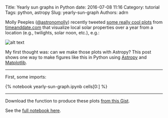 Title: Yearly sun graphs in Python
date: 2016-07-08 11:16
Category: tutorial
Tags: python, astropy
Slug: yearly-sun-graph
Authors: adrn

Molly Peeples ([@astronomolly](https://twitter.com/astronomolly)) recently
tweeted [some really cool
plots](https://twitter.com/astronomolly/status/749675563539890176) from
[timeanddate.com](http://www.timeanddate.com/sun/uk/edinburgh) that visualize
local solar properties over a year from a location (e.g., twilights, solar noon,
etc.), e.g.:

![alt text](/static/timeanddate.png "Edinburgh")


My first thought was: can we make those plots with Astropy? This post shows one
way to make figures like this in Python using [Astropy](http://www.astropy.org)
and [Matplotlib](http://www.matplotlib.org).

---

First, some imports:

{% notebook yearly-sun-graph.ipynb cells[0:] %}

---

Download the function to produce these plots [from this
Gist](https://gist.github.com/adrn/b1d7dcef1865777d40cbcd39ade9da65).

See the [full notebook
here](https://github.com/adrn/adrn.github.io-source/content/notebooks/yearly-sun-graph.ipynb).

